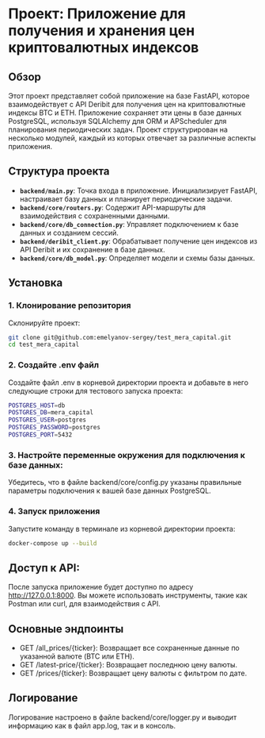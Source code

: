 # Проект: Приложение для получения и хранения цен криптовалютных индексов

## Обзор
Этот проект представляет собой приложение на базе FastAPI, которое взаимодействует с API Deribit для получения цен на криптовалютные индексы BTC и ETH. Приложение сохраняет эти цены в базе данных PostgreSQL, используя SQLAlchemy для ORM и APScheduler для планирования периодических задач. Проект структурирован на несколько модулей, каждый из которых отвечает за различные аспекты приложения.

## Структура проекта

- **`backend/main.py`**: Точка входа в приложение. Инициализирует FastAPI, настраивает базу данных и планирует периодические задачи.
- **`backend/core/routers.py`**: Содержит API-маршруты для взаимодействия с сохраненными данными.
- **`backend/core/db_connection.py`**: Управляет подключением к базе данных и созданием сессий.
- **`backend/deribit_client.py`**: Обрабатывает получение цен индексов из API Deribit и их сохранение в базе данных.
- **`backend/core/db_model.py`**: Определяет модели и схемы базы данных.


## Установка

### 1. Клонирование репозитория
Склонируйте проект:
```sh
git clone git@github.com:emelyanov-sergey/test_mera_capital.git
cd test_mera_capital
```

### 2. Создайте .env файл
Создайте файл .env в корневой директории проекта и добавьте в него следующие строки для тестового запуска проекта:
```sh
POSTGRES_HOST=db
POSTGRES_DB=mera_capital
POSTGRES_USER=postgres
POSTGRES_PASSWORD=postgres
POSTGRES_PORT=5432
```

### 3. Настройте переменные окружения для подключения к базе данных:
Убедитесь, что в файле backend/core/config.py указаны правильные параметры подключения к вашей базе данных PostgreSQL.

### 4. Запуск приложения
Запустите команду в терминале из корневой директории проекта:
```sh
docker-compose up --build
```


## Доступ к API:
После запуска приложение будет доступно по адресу http://127.0.0.1:8000. Вы можете использовать инструменты, такие как Postman или curl, для взаимодействия с API.
## Основные эндпоинты
- GET /all_prices/{ticker}: Возвращает все сохраненные данные по указанной валюте (BTC или ETH).
- GET /latest-price/{ticker}: Возвращает последнюю цену валюты.
- GET /prices/{ticker}: Возвращает цену валюты с фильтром по дате.

## Логирование
Логирование настроено в файле backend/core/logger.py и выводит информацию как в файл app.log, так и в консоль.
